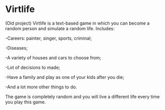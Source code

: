 # Virtlife
(Old project) Virtlife is a text-based game in which you can become a random person and simulate a random life.
Includes:

-Careers: painter, singer, sports, criminal;

-Diseases;

-A variety of houses and cars to choose from;

-Lot of decisions to made;

-Have a family and play as one of your kids after you die;

-And a lot more other things to do.

The game is completely random and you will live a different life every time you play this game.
